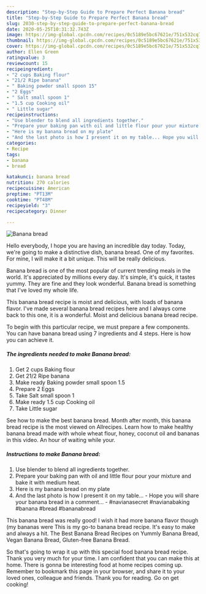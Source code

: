 ```yaml
---
description: "Step-by-Step Guide to Prepare Perfect Banana bread"
title: "Step-by-Step Guide to Prepare Perfect Banana bread"
slug: 2030-step-by-step-guide-to-prepare-perfect-banana-bread
date: 2020-05-25T10:31:32.743Z
image: https://img-global.cpcdn.com/recipes/0c5189e5bc67621e/751x532cq70/banana-bread-recipe-main-photo.jpg
thumbnail: https://img-global.cpcdn.com/recipes/0c5189e5bc67621e/751x532cq70/banana-bread-recipe-main-photo.jpg
cover: https://img-global.cpcdn.com/recipes/0c5189e5bc67621e/751x532cq70/banana-bread-recipe-main-photo.jpg
author: Ellen Green
ratingvalue: 3
reviewcount: 15
recipeingredient:
- "2 cups Baking flour"
- "21/2 Ripe banana"
- " Baking powder small spoon 15"
- "2 Eggs"
- " Salt small spoon 1"
- "1.5 cup Cooking oil"
- " Little sugar"
recipeinstructions:
- "Use blender to blend all ingredients together."
- "Prepare your baking pan with oil and little flour pour your mixture and bake it with medium heat."
- "Here is my banana bread on my plate"
- "And the last photo is how I present it on my table... Hope you will share your banana bread in a comment... #navianasecret #navianabaking #banana #bread #bananabread"
categories:
- Recipe
tags:
- banana
- bread

katakunci: banana bread 
nutrition: 270 calories
recipecuisine: American
preptime: "PT13M"
cooktime: "PT48M"
recipeyield: "3"
recipecategory: Dinner

---
```



![Banana bread](https://img-global.cpcdn.com/recipes/0c5189e5bc67621e/751x532cq70/banana-bread-recipe-main-photo.jpg)

Hello everybody, I hope you are having an incredible day today. Today, we're going to make a distinctive dish, banana bread. One of my favorites. For mine, I will make it a bit unique. This will be really delicious.

Banana bread is one of the most popular of current trending meals in the world. It's appreciated by millions every day. It's simple, it's quick, it tastes yummy. They are fine and they look wonderful. Banana bread is something that I've loved my whole life.

This banana bread recipe is moist and delicious, with loads of banana flavor. I&#39;ve made several banana bread recipes here and I always come back to this one, it is a wonderful. Moist and delicious banana bread recipe.


To begin with this particular recipe, we must prepare a few components. You can have banana bread using 7 ingredients and 4 steps. Here is how you can achieve it.

<!--inarticleads1-->

##### The ingredients needed to make Banana bread:

1. Get 2 cups Baking flour
1. Get 21/2 Ripe banana
1. Make ready  Baking powder small spoon 1.5
1. Prepare 2 Eggs
1. Take  Salt small spoon 1
1. Make ready 1.5 cup Cooking oil
1. Take  Little sugar


See how to make the best banana bread. Month after month, this banana bread recipe is the most viewed on Allrecipes. Learn how to make healthy banana bread made with whole wheat flour, honey, coconut oil and bananas in this video. An hour of waiting while your. 

<!--inarticleads2-->

##### Instructions to make Banana bread:

1. Use blender to blend all ingredients together.
1. Prepare your baking pan with oil and little flour pour your mixture and bake it with medium heat.
1. Here is my banana bread on my plate
1. And the last photo is how I present it on my table... - Hope you will share your banana bread in a comment... - #navianasecret #navianabaking #banana #bread #bananabread


This banana bread was really good! I wish it had more banana flavor though (my bananas were This is my go-to banana bread recipe. It&#39;s easy to make and always a hit. The Best Banana Bread Recipes on Yummly Banana Bread, Vegan Banana Bread, Gluten-free Banana Bread. 

So that's going to wrap it up with this special food banana bread recipe. Thank you very much for your time. I am confident that you can make this at home. There is gonna be interesting food at home recipes coming up. Remember to bookmark this page in your browser, and share it to your loved ones, colleague and friends. Thank you for reading. Go on get cooking!
